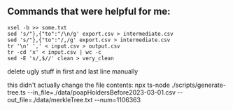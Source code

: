 ## Commands that were helpful for me:

```
xsel -b >> some.txt
sed 's/"},{"to":"/\n/g' export.csv > intermediate.csv
sed 's/"},{"to":"/,/g' export.csv > intermediate.csv
tr '\n' ',' < input.csv > output.csv
tr -cd 'x' < input.csv | wc -c
sed -E 's/,$//' clean > very_clean
```

delete ugly stuff in first and last line manually

this didn't actually change the file contents:
npx ts-node ./scripts/generate-tree.ts --in_file=./data/poapHoldersBefore2023-03-01.csv --out_file=./data/merkleTree.txt --num=1106363
